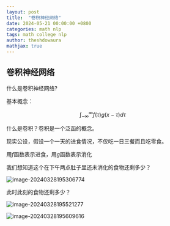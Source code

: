 ```yaml
---
layout: post
title:  "卷积神经网络"
date: 2024-05-21 00:00:00 +0800
categories: math nlp 
tags: math college nlp 
author: theshdowaura
mathjax: true
---
```


## 卷积神经网络



什么是卷积神经网络?

基本概念：

$$ \int _ { - \infty } ^ { \infty } f ( \tau ) g ( x - \tau ) d \tau$$

什么是卷积？卷积是一个泛函的概念。

现实公设，假设一个一天的进食情况，不仅吃一日三餐而且吃零食。

用$f$函数表示进食，用$g$函数表示消化

我们想知道这个在下午两点肚子里还未消化的食物还剩多少？

![image-20240328195306774](https://img2.imgtp.com/2024/05/21/A45SxJ0c.png)

此时此刻的食物还剩多少？

![image-20240328195521277](https://img2.imgtp.com/2024/05/21/6mQ7HQFi.png)

![image-20240328195609616](https://img2.imgtp.com/2024/05/21/iwH9SeAR.png)
